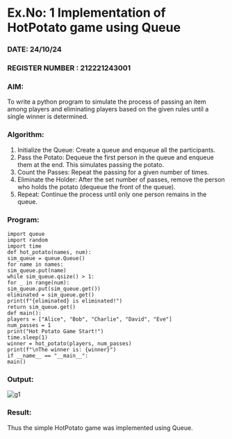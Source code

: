 # Ex.No: 1  Implementation of HotPotato game using Queue 
### DATE:    24/10/24                                                                        
### REGISTER NUMBER : 212221243001
### AIM: 
To write a python program to simulate the process of passing an item among players and eliminating players based on the given rules until a single winner is determined.
### Algorithm:
1. Initialize the Queue: Create a queue and enqueue all the participants.
2. Pass the Potato: Dequeue the first person in the queue and enqueue them at the end. This simulates passing the potato.
3. Count the Passes: Repeat the passing for a given number of times.
4. Eliminate the Holder: After the set number of passes, remove the person who holds the potato (dequeue the front of the queue).
5. Repeat: Continue the process until only one person remains in the queue.
### Program:
```
import queue
import random
import time
def hot_potato(names, num):
sim_queue = queue.Queue()
for name in names:
sim_queue.put(name)
while sim_queue.qsize() > 1:
for _ in range(num):
sim_queue.put(sim_queue.get())
eliminated = sim_queue.get()
print(f"{eliminated} is eliminated!")
return sim_queue.get()
def main():
players = ["Alice", "Bob", "Charlie", "David", "Eve"]
num_passes = 1
print("Hot Potato Game Start!")
time.sleep(1)
winner = hot_potato(players, num_passes)
print(f"\nThe winner is: {winner}")
if __name__ == "__main__":
main()
```






### Output:

![g1](https://github.com/user-attachments/assets/7d11c5c3-26a3-49cd-a7c9-eaa45da24d6e)


### Result:
Thus the simple HotPotato game was implemented using Queue.

